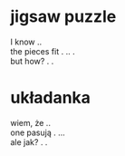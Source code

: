 # jigsaw puzzle

I know ..  
the pieces fit . .. .  
but how? . .  

# układanka

wiem, że ..  
one pasują . ...  
ale jak? . .  